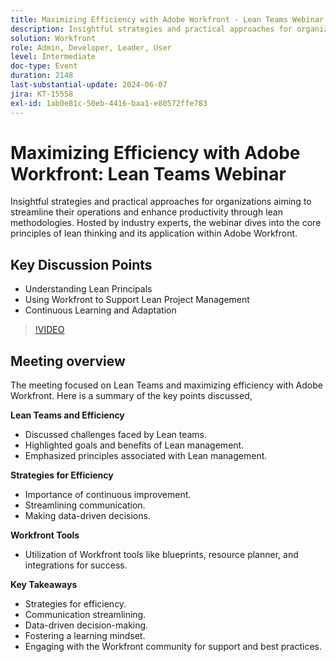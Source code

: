 ```yaml
---
title: Maximizing Efficiency with Adobe Workfront - Lean Teams Webinar
description: Insightful strategies and practical approaches for organizations aiming to streamline their operations and enhance productivity through lean methodologies. Hosted by industry experts, the webinar dives into the core principles of lean thinking and its application within Adobe Workfront.Key Discussion Points - Understanding Lean Principal ​Using Workfront to Support Lean Project ManagementContinuous Learning and Adaptation
solution: Workfront
role: Admin, Developer, Leader, User
level: Intermediate
doc-type: Event
duration: 2148
last-substantial-update: 2024-06-07
jira: KT-15558
exl-id: 1ab0e81c-50eb-4416-baa1-e80572ffe783
---
```

# Maximizing Efficiency with Adobe Workfront: Lean Teams Webinar

Insightful strategies and practical approaches for organizations aiming to streamline their operations and enhance productivity through lean methodologies. Hosted by industry experts, the webinar dives into the core principles of lean thinking and its application within Adobe Workfront.

## Key Discussion Points

* Understanding Lean Principals
* Using Workfront to Support Lean Project Management
* Continuous Learning and Adaptation

>[!VIDEO](https://video.tv.adobe.com/v/3429287/?learn=on)

## Meeting overview

The meeting focused on Lean Teams and maximizing efficiency with Adobe Workfront. Here is a summary of the key points discussed,

**Lean Teams and Efficiency**

* Discussed challenges faced by Lean teams. 
* Highlighted goals and benefits of Lean management. 
* Emphasized principles associated with Lean management. 

**Strategies for Efficiency**

* Importance of continuous improvement.
* Streamlining communication.
* Making data-driven decisions.

**Workfront Tools**

* Utilization of Workfront tools like blueprints, resource planner, and integrations for success. 

**Key Takeaways**

* Strategies for efficiency.
* Communication streamlining.
* Data-driven decision-making.
* Fostering a learning mindset.
* Engaging with the Workfront community for support and best practices.